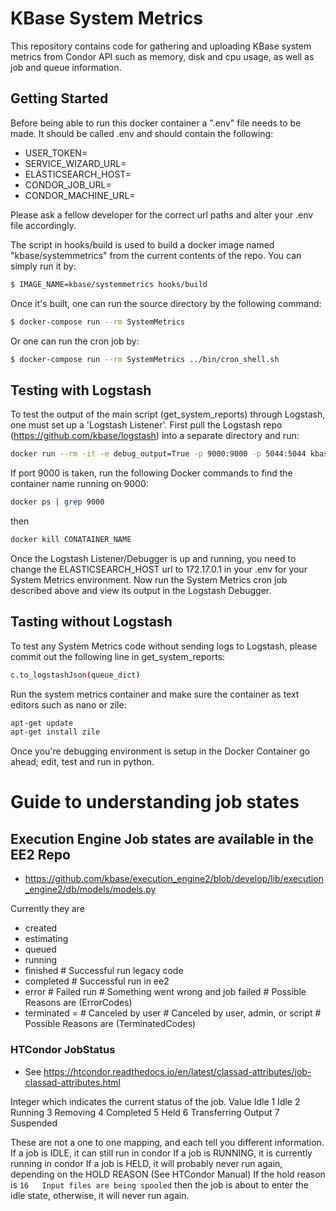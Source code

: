 # KBase System Metrics

This repository contains code for gathering and uploading KBase system metrics from Condor API such as memory, disk and cpu usage, as well as job and queue information.

## Getting Started
Before being able to run this docker container a ".env" file needs to be made. 
It should be called .env and should contain the following:

* USER_TOKEN=<TOKEN>
* SERVICE_WIZARD_URL=<URL>
* ELASTICSEARCH_HOST=<URL>
* CONDOR_JOB_URL=<URL>
* CONDOR_MACHINE_URL=<URL>

Please ask a fellow developer for the correct url paths and alter your .env 
file accordingly. 

The script in hooks/build is used to build a docker image named "kbase/systemmetrics" 
from the current contents of the repo. You can simply run it by:
```sh
$ IMAGE_NAME=kbase/systemmetrics hooks/build
```

Once it's built, one can run the source directory by the following command:
```sh
$ docker-compose run --rm SystemMetrics
```

Or one can run the cron job by:
```sh
$ docker-compose run --rm SystemMetrics ../bin/cron_shell.sh
```

## Testing with Logstash
To test the output of the main script (get_system_reports) through Logstash, one must set up a 'Logstash Listener'.
First pull the Logstash repo (https://github.com/kbase/logstash) into a separate directory and run:
```sh
docker run --rm -it -e debug_output=True -p 9000:9000 -p 5044:5044 kbase/logstash
```
If port 9000 is taken, run the following Docker commands to find the container name running on 9000:
```sh
docker ps | grep 9000
```
then 
```sh
docker kill CONATAINER_NAME
```
Once the Logstash Listener/Debugger is up and running, you need to change the ELASTICSEARCH_HOST url to 172.17.0.1 
in your .env for your System Metrics environment. Now run the System Metrics cron job described above and view 
its output in the Logstash Debugger. 

## Tasting without Logstash
To test any System Metrics code without sending logs to Logstash, please commit out the following line in 
get_system_reports:
```sh
c.to_logstashJson(queue_dict)
```
Run the system metrics container and make sure the container as text editors such as nano or zile:
```sh
apt-get update
apt-get install zile
```
Once you're debugging environment is setup in the Docker Container go ahead; edit, test and run in python. 


# Guide to understanding job states

## Execution Engine Job states are available in the EE2 Repo 
* https://github.com/kbase/execution_engine2/blob/develop/lib/execution_engine2/db/models/models.py

Currently they are
* created 
* estimating
* queued 
* running
* finished # Successful run legacy code
* completed # Successful run in ee2
* error  # Failed run # Something went wrong and job failed # Possible Reasons are (ErrorCodes)
* terminated = # Canceled by user # Canceled by user, admin, or script # Possible Reasons are (TerminatedCodes)
    
### HTCondor JobStatus
* See https://htcondor.readthedocs.io/en/latest/classad-attributes/job-classad-attributes.html

Integer which indicates the current status of the job.
Value 	Idle
1 	Idle
2 	Running
3 	Removing
4 	Completed
5 	Held
6 	Transferring Output
7 	Suspended

These are not a one to one mapping, and each tell you different information. 
If a job is IDLE, it can still run in condor
If a job is RUNNING, it is currently running in condor
If a job is HELD, it will probably never run again, depending on the HOLD REASON (See HTCondor Manual)
If the hold reason is `16 	Input files are being spooled` then the job is about to enter the idle state, otherwise, it will never run again.

  
